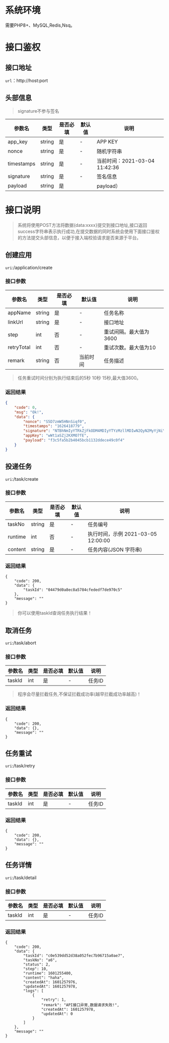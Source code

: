 # 系统环境

需要PHP8+、MySQL,Redis,Nsq。

# 接口鉴权

## 接口地址

`url`：http://host:port

## 头部信息

> signature不参与签名

| 参数名     | 类型     | 是否必填 | 默认值 | 说明      |
|---------|--------|------|-----|---------|
| app_key | string | 是    | -   | APP KEY |
| nonce | string | 是    | -   | 随机字符串 |
| timestamps | string | 是    | -   | 当前时间：2021-03-04 11:42:36 |
| signature | string | 是    | -   | 签名信息 |
| payload | string | 是    |   | payload） |


# 接口说明

> 系统将使用POST方法将数据{data:xxxx}提交到接口地址,接口返回success字符串表示执行成功,在提交数据的同时系统会使用下面接口鉴权的方法提交头部信息，以便于接入端校验请求是否来源于平台。

## 创建应用

`uri`:/application/create

### 接口参数

| 参数名     | 类型     | 是否必填 | 默认值 | 说明      |
|---------|--------|------|-----|---------|
| appName | string | 是    | -   | 任务名称 |
| linkUrl | string | 是    | -   | 接口地址 |
| step | int | 否    | -   | 重试间隔。最大值为3600 |
| retryTotal | int | 否    | -   | 重试次数。最大值为10 |
| remark | string | 否    |  当前时间   | 任务描述|

> 任务重试时间分别为执行结束后的5秒 10秒 15秒,最大值3600。

### 返回结果

```json
{
    "code": 0,
    "msg": "Ok!",
    "data": {
        "nonce": "S5D7zmW5HNnSiqf0",
        "timestamps": "1626418779",
        "signature": "NTBhNmIyYTRkZjFkODM4MDIyYTYzMzllMDIwN2QyN2MyYjNiYzg3YjM0ODc1YWNiZWZlOGQxZGU0MmE4NzgxMg==",
        "appKey": "wWt1aSZj2KXMO7fE",
        "payload": "f3c5fa5b2b4045bcb1132ddece49c0f4"
    }
}
```

## 投递任务

`uri`:/task/create

### 接口参数

| 参数名     | 类型     | 是否必填 | 默认值 | 说明      |
|---------|--------|------|-----|---------|
| taskNo | string | 是    | -   | 任务编号 |
| runtime | int | 否    | -   | 执行时间，示例 2021-03-05 12:00:00 |
| content | string | 是    | -   | 任务内容(JSON 字符串) |

### 返回结果

```
{
    "code": 200,
    "data": {
        "taskId": "04479d0a8ec8a5784cfededf7de970c5"
    },
    "message": ""
}
```

> 你可以使用taskId查询任务执行结果！

## 取消任务

`uri`:/task/abort

### 接口参数

| 参数名     | 类型     | 是否必填 | 默认值 | 说明      |
|---------|--------|------|-----|---------|
| taskId | int | 是    | -   | 任务ID |

> 程序会尽量拦截任务,不保证拦截成功率(越早拦截成功率越高)！

### 返回结果

```
{
    "code": 200,
    "data": {},
    "message": ""
}
```

## 任务重试

`uri`:/task/retry

### 接口参数

| 参数名     | 类型     | 是否必填 | 默认值 | 说明      |
|---------|--------|------|-----|---------|
| taskId | int | 是    | -   | 任务ID |

### 返回结果

```
{
    "code": 200,
    "data": {},
    "message": ""
}
```

## 任务详情

`uri`:/task/detail

### 接口参数

| 参数名     | 类型     | 是否必填 | 默认值 | 说明      |
|---------|--------|------|-----|---------|
| taskId | int | 是    | -   | 任务ID |

### 返回结果

```
{
    "code": 200,
    "data": {
        "taskId": "c0e539dd52d38a052fec7b96715a0ae7",
        "taskNo": "a6",
        "status": 2,
        "step": 10,
        "runtime": 1601255400,
        "content": "haha",
        "createdAt": 1601257976,
        "updatedAt": 1601257978,
        "logs": [
            {
                "retry": 1,
                "remark": "API接口异常,数据请求失败!",
                "createdAt": 1601257978,
                "updatedAt": 0
            }
        ]
    },
    "message": ""
}
```
